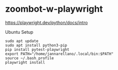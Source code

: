 # zoombot-w-playwright
https://playwright.dev/python/docs/intro

Ubuntu Setup
```
sudo apt update
sudo apt install python3-pip
pip install pytest-playwright
export PATH="/home/jannarellano/.local/bin:$PATH"
source ~/.bash_profile
playwright install
```